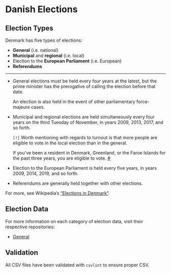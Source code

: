 Danish Elections
================

Election Types
--------------
Denmark has five types of elections:

* **General** (i.e. national)
* **Municipal** and **regional** (i.e. local)
* Election to the **European Parliament** (i.e. European)
* **Referendums**

* * *

* General elections must be held every four years at the latest, but the prime minister has the prerogative of calling the election before that date.

    An election is also held in the event of other parliamentary force-majeure cases.
* Municipal and regional elections are held simultaneously every four years on the third Tuesday of November, in years 2009, 2013, 2017, and so forth.

    `[!]` Worth mentioning with regards to turnout is that more people are eligible to vote in the local election than in the general.

    If you’ve been a resident in Denmark, Greenland, or the Faroe Islands for the past three years, you are eligible to vote. [#][eligibility]
* Election to the European Parliament is held every five years, in years 2009, 2014, 2019, and so forth.
* Referendums are generally held together with other elections.

For more, see Wikipedia’s [“Elections in Denmark”][wiki].

Election Data
-------------
For more information on each category of election data, visit their respective repositories:

- [General][ge-data]

Validation
----------
All CSV files have been validated with `csvlint` to ensure proper CSV.


[eligibility]: https://www.borger.dk/Sider/Stemmeret-og-valgbarhed-til-kommunalvalg.aspx
[wiki]: https://en.wikipedia.org/wiki/Elections_in_Denmark
[ge-data]: https://github.com/ndarville/data/blob/master/elections/dk/general
